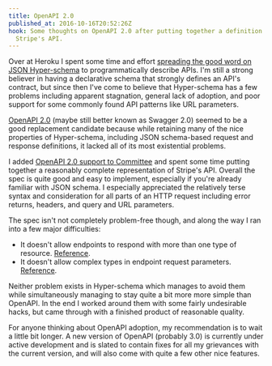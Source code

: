 ```yaml
---
title: OpenAPI 2.0
published_at: 2016-10-16T20:52:26Z
hook: Some thoughts on OpenAPI 2.0 after putting together a definition for
  Stripe's API.
---
```


Over at Heroku I spent some time and effort [spreading the good word on JSON
Hyper-schema](/elegant-apis) to programmatically describe APIs. I'm still a
strong believer in having a declarative schema that strongly defines an API's
contract, but since then I've come to believe that Hyper-schema has a few
problems including apparent stagnation, general lack of adoption, and poor
support for some commonly found API patterns like URL parameters.

[OpenAPI 2.0][openapi] (maybe still better known as Swagger 2.0) seemed to be a
good replacement candidate because while retaining many of the nice properties
of Hyper-schema, including JSON schema-based request and response definitions,
it lacked all of its most existential problems.

I added [OpenAPI 2.0 support to Committee][committee] and spent some time
putting together a reasonably complete representation of Stripe's API. Overall
the spec is quite good and easy to implement, especially if you're already
familiar with JSON schema. I especially appreciated the relatively terse syntax
and consideration for all parts of an HTTP request including error returns,
headers, and query and URL parameters.

The spec isn't not completely problem-free though, and along the way I ran into
a few major difficulties:

* It doesn't allow endpoints to respond with more than one type of resource.
  [Reference][responses].
* It doesn't allow complex types in endpoint request parameters.
  [Reference][parameters].

Neither problem exists in Hyper-schema which manages to avoid them while
simultaneously managing to stay quite a bit more more simple than OpenAPI. In
the end I worked around them with some fairly undesirable hacks, but came
through with a finished product of reasonable quality.

For anyone thinking about OpenAPI adoption, my recommendation is to wait a
little bit longer. A new version of OpenAPI (probably 3.0) is currently under
active development and is slated to contain fixes for all my grievances with
the current version, and will also come with quite a few other nice features.

[committee]: https://github.com/interagent/committee/pull/101
[openapi]: https://github.com/OAI/OpenAPI-Specification
[parameters]: https://github.com/OAI/OpenAPI-Specification/issues/717
[responses]: https://github.com/OAI/OpenAPI-Specification/issues/270
